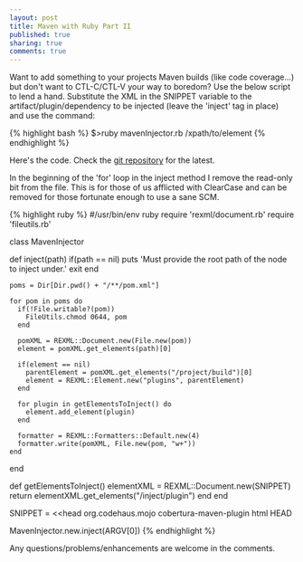 ```yaml
---
layout: post 
title: Maven with Ruby Part II
published: true
sharing: true
comments: true
---
```


Want to add something to your projects Maven builds (like code coverage...) but don't want to CTL-C/CTL-V your way to boredom?  Use the below script to lend a hand.  Substitute the XML in the SNIPPET variable to the artifact/plugin/dependency to be injected (leave the 'inject' tag in place) and use the command:

{% highlight bash %}
$>ruby mavenInjector.rb /xpath/to/element
{% endhighlight %}

Here's the code.  Check the [git repository](http://github.com/mikereedell/scripts/tree/master) for the latest.

In the beginning of the 'for' loop in the inject method I remove the read-only bit from the file.  This is for those of us afflicted with ClearCase and can be removed for those fortunate enough to use a sane SCM.

{% highlight ruby %}
#/usr/bin/env ruby
require 'rexml/document.rb'
require 'fileutils.rb'

class MavenInjector

  def inject(path)
    if(path == nil)
      puts 'Must provide the root path of the node to inject under.'
      exit
    end

    poms = Dir[Dir.pwd() + "/**/pom.xml"]

    for pom in poms do
      if(!File.writable?(pom))
        FileUtils.chmod 0644, pom
      end

      pomXML = REXML::Document.new(File.new(pom))
      element = pomXML.get_elements(path)[0]

      if(element == nil)
        parentElement = pomXML.get_elements("/project/build")[0]
        element = REXML::Element.new("plugins", parentElement)
      end

      for plugin in getElementsToInject() do
        element.add_element(plugin)
      end

      formatter = REXML::Formatters::Default.new(4)
      formatter.write(pomXML, File.new(pom, "w+"))
    end
  end

  def getElementsToInject()
    elementXML = REXML::Document.new(SNIPPET)
    return elementXML.get_elements("/inject/plugin")
  end
end

SNIPPET = <<head
<inject>
  <plugin>
    <groupId>org.codehaus.mojo</groupId>
    <artifactId>cobertura-maven-plugin</artifactId>
    <configuration>
        <formats>
          <format>html</format>
        </formats>
    </configuration>
  </plugin>
</inject>
HEAD

MavenInjector.new.inject(ARGV[0])
{% endhighlight %}

Any questions/problems/enhancements are welcome in the comments.
